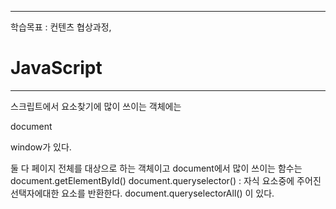 <hr>

학습목표 :  컨텐츠 협상과정, 



# JavaScript

<hr>

스크립트에서 요소찾기에 많이 쓰이는 객체에는

document

window가 있다.

둘 다 페이지 전체를 대상으로 하는 객체이고 
document에서 많이 쓰이는 함수는
document.getElementById()
document.queryselector() : 자식 요소중에 주어진 선택자에대한 요소를 반환한다.
document.queryselectorAll()
이 있다.

